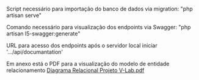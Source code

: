 Script necessário para importação do banco de dados via migration: "php artisan serve"

Comando necessário para visualização dos endpoints via Swagger: "php artisan l5-swagger:generate"

URL para acesso dos endpoints após o servidor local iniciar  '.../api/documantation'


Em anexo está o PDF para a visualização do modelo de entidade relacionamento
[Diagrama Relacional Projeto V-Lab.pdf](https://github.com/fialhovinicius/projeto_vlab/files/14455140/Diagrama.Relacional.Projeto.V-Lab.pdf)
